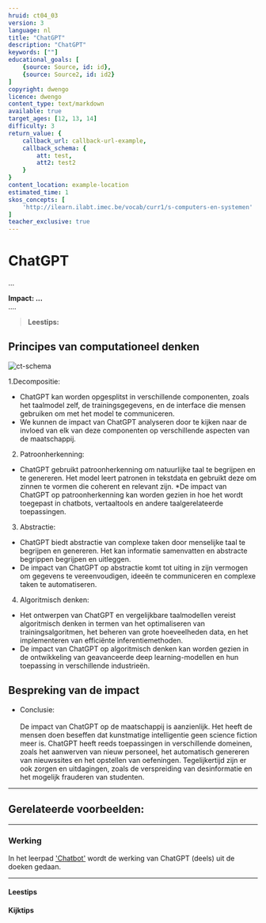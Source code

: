 ```yaml
---
hruid: ct04_03
version: 3
language: nl
title: "ChatGPT"
description: "ChatGPT"
keywords: [""]
educational_goals: [
    {source: Source, id: id}, 
    {source: Source2, id: id2}
]
copyright: dwengo
licence: dwengo
content_type: text/markdown
available: true
target_ages: [12, 13, 14]
difficulty: 3
return_value: {
    callback_url: callback-url-example,
    callback_schema: {
        att: test,
        att2: test2
    }
}
content_location: example-location
estimated_time: 1
skos_concepts: [
    'http://ilearn.ilabt.imec.be/vocab/curr1/s-computers-en-systemen'
]
teacher_exclusive: true
---
```

# ChatGPT

...

**Impact: ...**<br>
....

> **Leestips:**<br>


## Principes van computationeel denken

![ct-schema](@learning-object/m_ct04_03/nl/3)

 

1.Decompositie:

* ChatGPT kan worden opgesplitst in verschillende componenten, zoals het taalmodel zelf, de trainingsgegevens, en de interface die mensen gebruiken om met het model te communiceren.
* We kunnen de impact van ChatGPT analyseren door te kijken naar de invloed van elk van deze componenten op verschillende aspecten van de maatschappij.

2. Patroonherkenning:

* ChatGPT gebruikt patroonherkenning om natuurlijke taal te begrijpen en te genereren. Het model leert patronen in tekstdata en gebruikt deze om zinnen te vormen die coherent en relevant zijn.
*De impact van ChatGPT op patroonherkenning kan worden gezien in hoe het wordt toegepast in chatbots, vertaaltools en andere taalgerelateerde toepassingen.

 3. Abstractie:

* ChatGPT biedt abstractie van complexe taken door menselijke taal te begrijpen en genereren. Het kan informatie samenvatten en abstracte begrippen begrijpen en uitleggen.
* De impact van ChatGPT op abstractie komt tot uiting in zijn vermogen om gegevens te vereenvoudigen, ideeën te communiceren en complexe taken te automatiseren.

4. Algoritmisch denken:

* Het ontwerpen van ChatGPT en vergelijkbare taalmodellen vereist algoritmisch denken in termen van het optimaliseren van trainingsalgoritmen, het beheren van grote hoeveelheden data, en het implementeren van efficiënte inferentiemethoden.
* De impact van ChatGPT op algoritmisch denken kan worden gezien in de ontwikkeling van geavanceerde deep learning-modellen en hun toepassing in verschillende industrieën.

## Bespreking van de impact

-  Conclusie:<br>  
 De impact van ChatGPT op de maatschappij is aanzienlijk. Het heeft de mensen doen beseffen dat kunstmatige intelligentie geen science fiction meer is. ChatGPT heeft reeds toepassingen in verschillende domeinen, zoals het aanwerven van nieuw personeel, het automatisch genereren van nieuwssites en het opstellen van oefeningen. Tegelijkertijd zijn er ook zorgen en uitdagingen, zoals de verspreiding van desinformatie en het mogelijk frauderen van studenten.

-------------------------------
## Gerelateerde voorbeelden: 

-----------------------------
### Werking 
In het leerpad ['Chatbot'](https://dwengo.org/learning-path.html?hruid=cb1_chatbot&language=nl&te=true&source_page=%2Fchatbot%2F&source_title=%20Chatbot#cb_chatbot_inleiding;nl;3) wordt de werking van ChatGPT (deels) uit de doeken gedaan.

-----------------------------
#### Leestips



#### Kijktips






